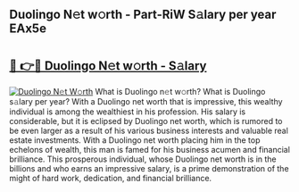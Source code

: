 ## Duolingo N𝚎t w𝚘rth - Part-RiW S𝚊lary per year EAx5e

# <h2><a href="http://gc26qpw.nevu.top/?p=Duolingo">🔗 👉🔴 Duolingo N𝚎t w𝚘rth - S𝚊lary</a></h2>

[![Duolingo N𝚎t W𝚘rth](https://i.imgur.com/Oavwk0R.jpeg)](http://gc26qpw.nevu.top/?p=Duolingo)
What is Duolingo n𝚎t w𝚘rth? What is Duolingo s𝚊lary per year?
With a Duolingo net worth that is impressive, this wealthy individual is among the wealthiest in his profession. His salary is considerable, but it is eclipsed by Duolingo net worth, which is rumored to be even larger as a result of his various business interests and valuable real estate investments. With a Duolingo net worth placing him in the top echelons of wealth, this man is famed for his business acumen and financial brilliance. This prosperous individual, whose Duolingo net worth is in the billions and who earns an impressive salary, is a prime demonstration of the might of hard work, dedication, and financial brilliance.
